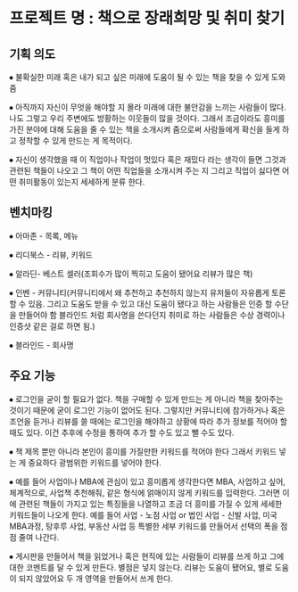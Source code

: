 # 프로젝트 명 : 책으로 장래희망 및 취미 찾기 

## 기획 의도 

⦁	불확실한 미래 혹은 내가 되고 싶은 미래에 도움이 될 수 있는 책을 찾을 수 있게 도와줌 

⦁	아직까지 자신이 무엇을 해야할 지 몰라 미래에 대한 불안감을 느끼는 사람들이 많다.  나도 그렇고 우리 주변에도 방황하는 이웃들이 많을 것이다. 그래서 조금이라도 흥미를 가진 분야에 대해 도움을 줄 수 있는 책을 소개시켜 줌으로써 사람들에게 확신을 들게 하고 정착할 수 있게 만드는 게 목적이다. 

⦁	자신이 생각했을 때 이 직업이나 작업이 멋있다 혹은 재밌다 라는 생각이 들면 그것과 관련된 책들이 나오고 그 책이 어떤 직업들을 소개시켜 주는 지 그리고 직업이 싫다면 어떤 취미활동이 있는지 세세하게 분류 한다.

## 벤치마킹 

⦁	아마존 - 목록, 메뉴 

⦁	리디북스 - 리뷰, 키워드

⦁	 알라딘- 베스트 셀러(조회수가 많이 찍히고 도움이 됐어요 리뷰가 많은 책)

⦁	인벤 - 커뮤니티(커뮤니티에서 왜 추천하고 추천하지 않는지 유저들이 자유롭게 토론할 수 있음. 그리고 도움도 받을 수 있고 대신 도움이 됐다고 하는 사람들은 인증 할 수단을 만들어야 함 블라인드 처럼 회사명을 쓴다던지 취미로 하는 사람들은 수상 경력이나 인증샷 같은 걸로 하면 됨.)

⦁	블라인드 - 회사명
 
## 주요 기능 

⦁	로그인을 굳이 할 필요가 없다. 책을 구매할 수 있게 만드는 게 아니라 책을 찾아주는 것이기 때문에 굳이 로그인 기능이 없어도 된다. 그렇지만 커뮤니티에 참가하거나 혹은 조언을 듣거나 리뷰를 쓸 때에는 로그인을 해야하고 상황에 따라 추가 정보를 적어야 할 때도 있다. 이건 추후에 수정을 통하여 추가 할 수도 있고 뺄 수도 있다. 

⦁	책 제목 뿐만 아니라 본인이 흥미를 가질만한 키워드를 적어야 한다 그래서 키워드 넣는 게 중요하다 광범위한 키워드를 넣어야 한다.

⦁	예를 들어 사업이나 MBA에 관심이 있고 흥미롭게 생각한다면 MBA, 사업하고 싶어, 체계적으로, 사업책 추천해줘, 같은 형식에 얽매이지 않게 키워드를 입력한다. 그러면 이에 관련된 책들이 가지고 있는 특징들을 나열하고 조금 더 흥미를 가질 수 있게 세세한 키워드들이 나오게 한다.
예를 들어 사업 - 노점 사업 or 법인 사업 - 신발 사업, 미국 MBA과정, 탕후루 사업, 부동산 사업 등 특별한 세부 키워드를 만들어서 선택의 폭을 점점 줄여 나간다.

⦁	게시판을 만들어서 책을 읽었거나 혹은 현직에 있는 사람들이 리뷰를 쓰게 하고 그에 대한 코멘트를 달 수 있게 만든다. 별점은 넣지 않는다. 
리뷰는 도움이 됐어요, 별로 도움이 되지 않았어요 두 개 영역을 만들어서 쓰게 한다.
